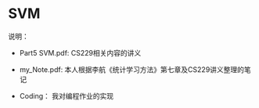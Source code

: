 # SVM
说明：
* Part5 SVM.pdf: CS229相关内容的讲义
* my_Note.pdf: 本人根据李航《统计学习方法》第七章及CS229讲义整理的笔记

* Coding： 我对编程作业的实现

